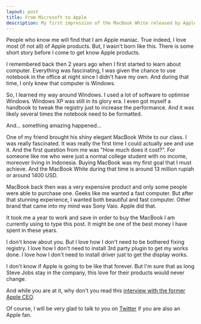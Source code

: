 ```yaml
---
layout: post
title: From Microsoft to Apple
description: My first impression of the MacBook White released by Apple. Find out how I move from Microsoft to Apple.
---
```

People who know me will find that I am Apple maniac. True indeed, I love most (if not all) of Apple products. But, I wasn't born like this. There is some short story before I come to get know Apple products.

I remembered back then 2 years ago when I first started to learn about computer. Everything was fascinating, I was given the chance to use notebook in the office at night since I didn't have my own. And during that time, I only knew that computer is Windows.

So, I learned my way around Windows. I used a lot of software to optimise Windows. Windows XP was still in its glory era. I even got myself a handbook to tweak the registry just to increase the performance. And it was likely several times the notebook need to be formatted.

And... something amazing happened…

One of my friend brought his shiny elegant MacBook White to our class. I was really fascinated. It was really the first time I could actually see and use it. And the first question from me was "How much does it cost?". For someone like me who were just a normal college student with no income, moreover living in Indonesia. Buying MacBook was my first goal that I must achieve. And the MacBook White during that time is around 13 million rupiah or around 1400 USD.

MacBook back then was a very expensive product and only some people were able to purchase one. Geeks like me wanted a fast computer. But after that stunning experience, I wanted both beautiful and fast computer. Other brand that came into my mind was Sony Vaio. Apple did that.

It took me a year to work and save in order to buy the MacBook I am currently using to type this post. It might be one of the best money I have spent in these years.

I don't know about you. But I love how I don't need to be bothered fixing registry. I love how I don't need to install 3rd party plugin to get my works done. I love how I don't need to install driver just to get the display works.

I don't know if Apple is going to be like that forever. But I'm sure that as long Steve Jobs stay in the company, this love for their products would never change.

And while you are at it, why don't you read this [interview with the former Apple CEO][1].

Of course, I will be very glad to talk to you on [Twitter][2] if you are also an Apple fan.

[1]: http://www.cultofmac.com/63295/john-sculley-on-steve-jobs-the-full-interview-transcript/ "John Sculley On Steve Jobs, The Full Interview Transcript | Cult of Mac"
[2]: https://twitter.com/sayzlim "Sayz Lim (sayzlim) on Twitter"
